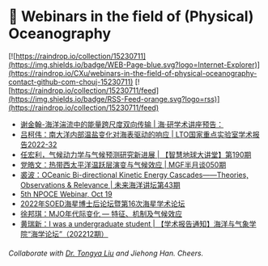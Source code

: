 # 🌊 Webinars in the field of (Physical) Oceanography

[![https://raindrop.io/collection/15230711](https://img.shields.io/badge/WEB-Page-blue.svg?logo=Internet-Explorer)](https://raindrop.io/CXu/webinars-in-the-field-of-physical-oceanography-contact-github-com-chouj-15230711) [![https://raindrop.io/collection/15230711/feed](https://img.shields.io/badge/RSS-Feed-orange.svg?logo=rss)](https://raindrop.io/collection/15230711/feed)

<!-- BLOG-POST-LIST:START -->
- [谢金翰-海洋湍流中的能量跨尺度双向传输 | 海·研学术讲座预告：](https://mp.weixin.qq.com/s/3Iv-zLg0MDsFrUC5gKbj-w)
- [吕柯伟：南大洋内部温盐变化对海表驱动的响应 | LTO国家重点实验室学术报告2022-32](https://mp.weixin.qq.com/s/gbx_tgOa2prCeDz8CI9PiQ)
- [任宏利，气候动力学与气候预测研究新进展 | 【智慧地球大讲堂】第190期](https://mp.weixin.qq.com/s/ejMr1oGR2oM2S6HRbBdPqg)
- [党皓文：热带西太平洋温跃层演变与气候效应 | MGF半月谈050期](https://mp.weixin.qq.com/s/oe88IJaoKSAN-eVef4LAYg)
- [裘波：OCeanic Bi-directional Kinetic Energy Cascades——Theories, Observations &amp; Relevance | 未来海洋讲坛第43期](https://mp.weixin.qq.com/s/afCQ6_7w9gC_jQYigGaEZw)
- [5th NPOCE Webinar, Oct 19](https://mp.weixin.qq.com/s/QdEQGOzeYuGxZjgeg2ET7g)
- [2022年SOED海星博士后论坛暨第16次海星学术论坛](https://mp.weixin.qq.com/s/n3lkibQKvxu-dMwJoJwOXw)
- [徐邦琪：MJO年代际变化 — 特征、机制及气候效应](https://mp.weixin.qq.com/s/bGSqIsT-roPEfWmSNWaBsA)
- [黄瑞新：I was a undergraduate student | 【学术报告通知】海洋与气象学院“海学论坛”（202212期）](https://mp.weixin.qq.com/s/yYDIjXg_jOs2yUgI3STWIg)
<!-- BLOG-POST-LIST:END -->

###### Collaborate with [Dr. Tongya Liu](https://liutongya.github.io/) and Jiehong Han. Cheers.

